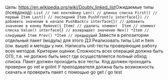 Цель: https://en.wikipedia.org/wiki/Doubly_linked_list ​ Ожидаемые типы (псевдокод): ​ ``` List // тип контейнер Len() // длинна списка First() // первый Item Last() // последний Item PushFront(v interface{}) // добавить значение в начало PushBack(v interface{}) // добавить значение в конец Remove(i Item) // удалить элемент ​ Item // элемент списка Value() interface{} // возвращает значение Nex() *Item // следующий Item Prev() *Item // предыдущий ```
Завести в репозитории отдельный пакет (модуль) для этого ДЗ
Реализовать типы List и Item (см. выше) и методы у них.
Написать unit-тесты проверяющие работу всех методов.
Критерии оценки: Сложность всех операций должна быть O(1), т.е. не должно быть мест где осуществляется полный обход списка.
Пакет должен проходить все тесты.
Код должен проходить проверки go vet и golint
У преподавателя должна быть возможность скачать и проверить пакет с помощью go get / go test 